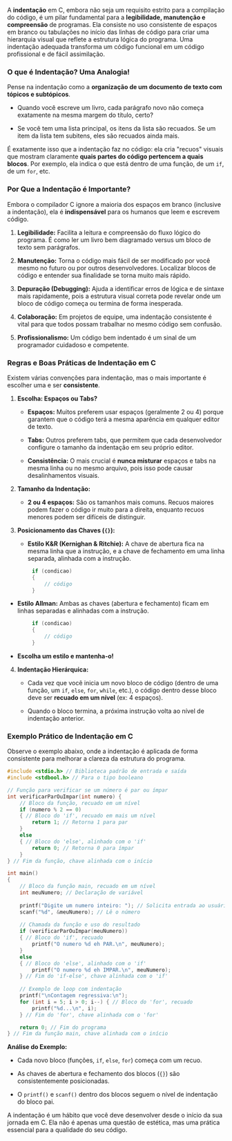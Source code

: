 

A **indentação** em C, embora não seja um requisito estrito para a compilação do código, é um pilar fundamental para a **legibilidade, manutenção e compreensão** de programas. Ela consiste no uso consistente de espaços em branco ou tabulações no início das linhas de código para criar uma hierarquia visual que reflete a estrutura lógica do programa. Uma indentação adequada transforma um código funcional em um código profissional e de fácil assimilação.

### O que é Indentação? Uma Analogia!

Pense na indentação como a **organização de um documento de texto com tópicos e subtópicos**.

- Quando você escreve um livro, cada parágrafo novo não começa exatamente na mesma margem do título, certo?
    
- Se você tem uma lista principal, os itens da lista são recuados. Se um item da lista tem subitens, eles são recuados ainda mais.
    

É exatamente isso que a indentação faz no código: ela cria "recuos" visuais que mostram claramente **quais partes do código pertencem a quais blocos**. Por exemplo, ela indica o que está dentro de uma função, de um `if`, de um `for`, etc.

### Por Que a Indentação é Importante?

Embora o compilador C ignore a maioria dos espaços em branco (inclusive a indentação), ela é **indispensável** para os humanos que leem e escrevem código.

1. **Legibilidade:** Facilita a leitura e compreensão do fluxo lógico do programa. É como ler um livro bem diagramado versus um bloco de texto sem parágrafos.
    
2. **Manutenção:** Torna o código mais fácil de ser modificado por você mesmo no futuro ou por outros desenvolvedores. Localizar blocos de código e entender sua finalidade se torna muito mais rápido.
    
3. **Depuração (Debugging):** Ajuda a identificar erros de lógica e de sintaxe mais rapidamente, pois a estrutura visual correta pode revelar onde um bloco de código começa ou termina de forma inesperada.
    
4. **Colaboração:** Em projetos de equipe, uma indentação consistente é vital para que todos possam trabalhar no mesmo código sem confusão.
    
5. **Profissionalismo:** Um código bem indentado é um sinal de um programador cuidadoso e competente.
    

### Regras e Boas Práticas de Indentação em C

Existem várias convenções para indentação, mas o mais importante é escolher uma e ser **consistente**.

1. **Escolha: Espaços ou Tabs?**
    
    - **Espaços:** Muitos preferem usar espaços (geralmente 2 ou 4) porque garantem que o código terá a mesma aparência em qualquer editor de texto.
        
    - **Tabs:** Outros preferem tabs, que permitem que cada desenvolvedor configure o tamanho da indentação em seu próprio editor.
        
    - **Consistência:** O mais crucial é **nunca misturar** espaços e tabs na mesma linha ou no mesmo arquivo, pois isso pode causar desalinhamentos visuais.
        
2. **Tamanho da Indentação:**
    
    - **2 ou 4 espaços:** São os tamanhos mais comuns. Recuos maiores podem fazer o código ir muito para a direita, enquanto recuos menores podem ser difíceis de distinguir.
        
3. **Posicionamento das Chaves (`{}`):**
    
    - **Estilo K&R (Kernighan & Ritchie):** A chave de abertura fica na mesma linha que a instrução, e a chave de fechamento em uma linha separada, alinhada com a instrução.
        
```C
        if (condicao)
        {
            // código
        }
```
        
-  **Estilo Allman:** Ambas as chaves (abertura e fechamento) ficam em linhas separadas e alinhadas com a instrução.
        
```C
        if (condicao)
        {
            // código
        }
```
        
- **Escolha um estilo e mantenha-o!**
        
4. **Indentação Hierárquica:**
    
    - Cada vez que você inicia um novo bloco de código (dentro de uma função, um `if`, `else`, `for`, `while`, etc.), o código dentro desse bloco deve ser **recuado em um nível** (ex: 4 espaços).
        
    - Quando o bloco termina, a próxima instrução volta ao nível de indentação anterior.
        

### Exemplo Prático de Indentação em C

Observe o exemplo abaixo, onde a indentação é aplicada de forma consistente para melhorar a clareza da estrutura do programa.

```C
#include <stdio.h> // Biblioteca padrão de entrada e saída
#include <stdbool.h> // Para o tipo booleano

// Função para verificar se um número é par ou ímpar
int verificarParOuImpar(int numero) {
    // Bloco da função, recuado em um nível
    if (numero % 2 == 0) 
    { // Bloco do 'if', recuado em mais um nível
        return 1; // Retorna 1 para par
    } 
    else 
    { // Bloco do 'else', alinhado com o 'if'
        return 0; // Retorna 0 para ímpar
    }
} // Fim da função, chave alinhada com o início

int main() 
{
    // Bloco da função main, recuado em um nível
    int meuNumero; // Declaração de variável
    
    printf("Digite um numero inteiro: "); // Solicita entrada ao usuário
    scanf("%d", &meuNumero); // Lê o número
    
    // Chamada da função e uso do resultado
    if (verificarParOuImpar(meuNumero)) 
    { // Bloco do 'if', recuado
        printf("O numero %d eh PAR.\n", meuNumero);
    } 
    else 
    { // Bloco do 'else', alinhado com o 'if'
        printf("O numero %d eh IMPAR.\n", meuNumero);
    } // Fim do 'if-else', chave alinhada com o 'if'
    
    // Exemplo de loop com indentação
    printf("\nContagem regressiva:\n");
    for (int i = 5; i > 0; i--) { // Bloco do 'for', recuado
        printf("%d...\n", i);
    } // Fim do 'for', chave alinhada com o 'for'

    return 0; // Fim do programa
} // Fim da função main, chave alinhada com o início
```

**Análise do Exemplo:**

- Cada novo bloco (funções, `if`, `else`, `for`) começa com um recuo.
    
- As chaves de abertura e fechamento dos blocos (`{}`) são consistentemente posicionadas.
    
- O `printf()` e `scanf()` dentro dos blocos seguem o nível de indentação do bloco pai.
    

A indentação é um hábito que você deve desenvolver desde o início da sua jornada em C. Ela não é apenas uma questão de estética, mas uma prática essencial para a qualidade do seu código.